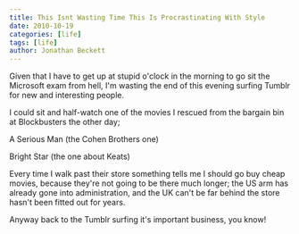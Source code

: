 ```yaml
---
title: This Isnt Wasting Time This Is Procrastinating With Style
date: 2010-10-19
categories: [life]
tags: [life]
author: Jonathan Beckett
---
```


Given that I have to get up at stupid o'clock in the morning to go sit the Microsoft exam from hell, I'm wasting the end of this evening surfing Tumblr for new and interesting people.

I could sit and half-watch one of the movies I rescued from the bargain bin at Blockbusters the other day;

A Serious Man (the Cohen Brothers one)

Bright Star (the one about Keats)

Every time I walk past their store something tells me I should go buy cheap movies, because they're not going to be there much longer; the US arm has already gone into administration, and the UK can't be far behind the store hasn't been fitted out for years.

Anyway back to the Tumblr surfing it's important business, you know!